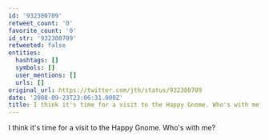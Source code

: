 ```yaml
---
id: '932300709'
retweet_count: '0'
favorite_count: '0'
id_str: '932300709'
retweeted: false
entities:
  hashtags: []
  symbols: []
  user_mentions: []
  urls: []
original_url: https://twitter.com/jth/status/932300709
date: '2008-09-23T23:06:31.000Z'
title: I think it's time for a visit to the Happy Gnome. Who's with me?
---
```


I think it's time for a visit to the Happy Gnome. Who's with me?